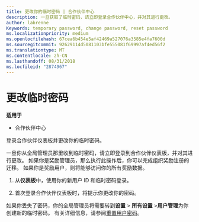 ```yaml
---
title: 更改你的临时密码 | 合作伙伴中心
description: 一旦获取了临时密码，请立即登录合作伙伴中心，并对其进行更改。
author: labrenne
Keywords: temporary password, change password, reset password
ms.localizationpriority: medium
ms.openlocfilehash: 67cea6b454e5af42469a527076a3585e4fa7600d
ms.sourcegitcommit: 92629114d5081103bfe555081f69997af4ed56f2
ms.translationtype: MT
ms.contentlocale: zh-CN
ms.lasthandoff: 08/31/2018
ms.locfileid: "2874967"
---
```

# <a name="change-your-temporary-password"></a>更改临时密码

**适用于**

-  合作伙伴中心

登录合作伙伴仪表板并更改你的临时密码。

一旦你从全局管理员那里收到临时密码，请立即登录到合作伙伴仪表板，并对其进行更改。 如果你是奖励管理员，那么执行此操作后，你可以完成组织奖励注册的迁移。 如果你是奖励用户，则将能够访问你的所有奖励数据。

1.  从**仪表板**中，使用你的新用户 ID 和临时密码登录。

2.  首次登录合作伙伴仪表板时，将提示你更改你的密码。

如果你丢失了密码，你的全局管理员将需要转到**设置** > **所有设置** >**用户管理**为你创建新的临时密码。
有关详细信息，请参阅[重置用户密码](reset-a-user-password.md)。


 

 



